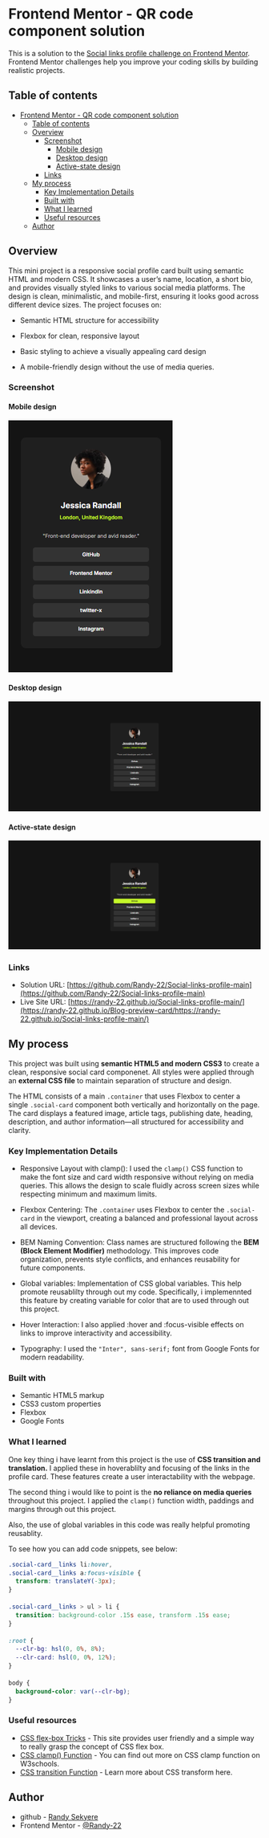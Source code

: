 # Frontend Mentor - QR code component solution

This is a solution to the [Social links profile challenge on Frontend Mentor](https://www.frontendmentor.io/challenges/social-links-profile-UG32l9m6dQ). Frontend Mentor challenges help you improve your coding skills by building realistic projects.

## Table of contents

- [Frontend Mentor - QR code component solution](#frontend-mentor---qr-code-component-solution)
  - [Table of contents](#table-of-contents)
  - [Overview](#overview)
    - [Screenshot](#screenshot)
      - [Mobile design](#mobile-design)
      - [Desktop design](#desktop-design)
      - [Active-state design](#active-state-design)
    - [Links](#links)
  - [My process](#my-process)
    - [Key Implementation Details](#key-implementation-details)
    - [Built with](#built-with)
    - [What I learned](#what-i-learned)
    - [Useful resources](#useful-resources)
  - [Author](#author)

## Overview

This mini project is a responsive social profile card built using semantic HTML and modern CSS. It showcases a user’s name, location, a short bio, and provides visually styled links to various social media platforms. The design is clean, minimalistic, and mobile-first, ensuring it looks good across different device sizes.
The project focuses on:

- Semantic HTML structure for accessibility

- Flexbox for clean, responsive layout

- Basic styling to achieve a visually appealing card design

- A mobile-friendly design without the use of media queries.

### Screenshot

#### Mobile design

![Mobile Design](design/mobile-design.png)

#### Desktop design

  ![Desktop Design](design/desktop-design.png)

#### Active-state design

![Active-state Design](design/active_state-design.png)

### Links

- Solution URL: [https://github.com/Randy-22/Social-links-profile-main](https://github.com/Randy-22/Social-links-profile-main)
- Live Site URL: [https://randy-22.github.io/Social-links-profile-main/](https://randy-22.github.io/Blog-preview-card/https://randy-22.github.io/Social-links-profile-main/)

## My process

This project was built using **semantic HTML5 and modern CSS3** to create a clean, responsive social card componenet. All styles were applied through an **external CSS file** to maintain separation of structure and design.

The HTML consists of a main `.container` that uses Flexbox to center a single `.social-card` component both vertically and horizontally on the page. The card displays a featured image, article tags, publishing date, heading, description, and author information—all structured for accessibility and clarity.

### Key Implementation Details

- Responsive Layout with clamp():
I used the `clamp()` CSS function to make the font size and card width responsive without relying on media queries. This allows the design to scale fluidly across screen sizes while respecting minimum and maximum limits.

- Flexbox Centering:
The `.container` uses Flexbox to center the `.social-card` in the viewport, creating a balanced and professional layout across all devices.

- BEM Naming Convention:
Class names are structured following the **BEM (Block Element Modifier)** methodology. This improves code organization, prevents style conflicts, and enhances reusability for future components.

- Global variables:
Implementation of CSS global variables. This help promote reusablilty through out my code.
Specifically, i implemennted this feature by creating variable for color that are to used through out this project.

- Hover Interaction:
 I also applied :hover and :focus-visible effects on links to improve interactivity and accessibility.

- Typography:
I used the  `"Inter", sans-serif;` font from Google Fonts for modern readability.

### Built with

- Semantic HTML5 markup
- CSS3 custom properties
- Flexbox
- Google Fonts

### What I learned

One key thing i have learnt from this project is the use of **CSS transition and translation.** I applied these in hoverablilty and focusing of the links in the profile card. These features create a user interactability with the webpage.

The second thing i would like to point is the **no reliance on media queries** throughout this project. I applied the `clamp()` function width, paddings and margins through out this project.

Also, the use of global variables in this code was really helpful promoting reusablity.

To see how you can add code snippets, see below:

```css
.social-card__links li:hover,
.social-card__links a:focus-visible {
  transform: translateY(-3px);
}

.social-card__links > ul > li {
  transition: background-color .15s ease, transform .15s ease;
}

:root {
  --clr-bg: hsl(0, 0%, 8%);
  --clr-card: hsl(0, 0%, 12%);
}

body {
  background-color: var(--clr-bg);
}
```

### Useful resources

- [CSS flex-box Tricks](https://css-tricks.com/snippets/css/a-guide-to-flexbox/) - This site provides user friendly and a simple way to really grasp the concept of CSS flex box.
- [CSS clamp() Function](https://www.w3schools.com/cssref/func_clamp.php) - You can find out more on CSS clamp function on W3schools.
- [CSS transition Function](https://www.w3schools.com/css/css3_transitions.asp) - Learn more about CSS transform here.

## Author

- github - [Randy Sekyere](https://github.com/Randy-22)
- Frontend Mentor - [@Randy-22](https://www.frontendmentor.io/profile/Randy-22)
